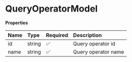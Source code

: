 # QueryOperatorModel

**Properties**

| Name | Type   | Required | Description         |
| :--- | :----- | :------- | :------------------ |
| id   | string | ✅       | Query operator id   |
| name | string | ✅       | Query operator name |

<!-- This file was generated by liblab | https://liblab.com/ -->
